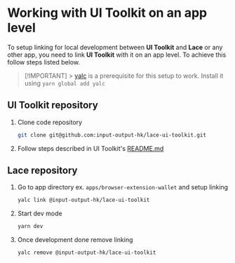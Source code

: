 # Working with UI Toolkit on an app level

To setup linking for local development between **UI Toolkit** and **Lace** or any other app, you need to link **UI Toolkit** with it on an app level.
To achieve this follow steps listed below.

> [!IMPORTANT] > [yalc](https://github.com/wclr/yalc) is a prerequisite for this setup to work. Install it using `yarn global add yalc`

## UI Toolkit repository

1. Clone code repository

   ```sh
   git clone git@github.com:input-output-hk/lace-ui-toolkit.git
   ```

2. Follow steps described in UI Toolkit's [README.md](https://github.com/input-output-hk/lace-ui-toolkit?tab=readme-ov-file#link-lace-ui-toolkit-for-local-development--testing)

## Lace repository

1. Go to app directory ex. `apps/browser-extension-wallet` and setup linking

   ```sh
   yalc link @input-output-hk/lace-ui-toolkit
   ```

2. Start dev mode

   ```sh
   yarn dev
   ```

3. Once development done remove linking

   ```sh
   yalc remove @input-output-hk/lace-ui-toolkit
   ```
